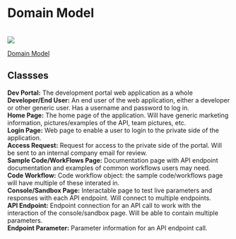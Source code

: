 # Domain Model

<br>
<img src="C:\Users\jxpro\Desktop\CS495PRO\Design\DomainModelPicture">
<br>

[Domain Model](https://lucid.app/lucidchart/4c525eac-2b89-42ab-804a-0e218c989036/edit?viewport_loc=-537%2C-94%2C2920%2C1624%2C0_0&invitationId=inv_5529c8c6-a23c-4871-a17d-501a5ab236be)

## Classses
**Dev Portal:** The development portal web application as a whole<br>
**Developer/End User:** An end user of the web application, either a developer or other generic user. Has a username and password to log in.<br>
**Home Page:** The home page of the application. Will have generic marketing information, pictures/examples of the API, team pictures, etc.<br>
**Login Page:** Web page to enable a user to login to the private side of the application.<br>
**Access Request:** Request for access to the private side of the portal. Will be sent to an internal company email for review.<br>
**Sample Code/WorkFlows Page:** Documentation page with API endpoint documentation and examples of common workflows users may need.<br>
**Code Workflow:** Code workflow object: the sample code/workflows page will have multiple of these interated in.<br>
**Console/Sandbox Page:** Interactable page to test live parameters and responses with each API endpoint. Will connect to multiple endpoints.<br>
**API Endpoint:** Endpoint connection for an API call to work with the interaction of the console/sandbox page. Will be able to contain multiple parameters.<br>
**Endpoint Parameter:** Parameter information for an API endpoint call.
